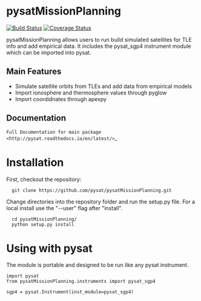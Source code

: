 # pysatMissionPlanning
[![Build Status](https://travis-ci.org/pysat/pysatMissionPlanning.svg?branch=master)](https://travis-ci.org/pysat/pysatMissionPlanning)
[![Coverage Status](https://coveralls.io/repos/github/pysat/pysatMissionPlanning/badge.svg?branch=master)](https://coveralls.io/github/pysat/pysatMissionPlanning?branch=master)

pysatMissionPlanning allows users to run build simulated satellites for TLE info and add empirical data.  It includes the pysat_sgp4 instrument module which can be imported into pysat.

Main Features
-------------
- Simulate satellite orbits from TLEs and add data from empirical models
- Import ionosphere and thermosphere values through pyglow
- Import coordidnates through apexpy

Documentation
---------------------
`Full Documentation for main package <http://pysat.readthedocs.io/en/latest/>`_


# Installation

First, checkout the repository:

```
  git clone https://github.com/pysat/pysatMissionPlanning.git
```

Change directories into the repository folder and run the setup.py file.  For
a local install use the "--user" flag after "install".

```
  cd pysatMissionPlanning/
  python setup.py install
```

# Using with pysat

The module is portable and designed to be run like any pysat instrument.

```
import pysat
from pysatMissionPlanning.instruments import pysat_sgp4

sgp4 = pysat.Instrument(inst_module=pysat_sgp4)
```
